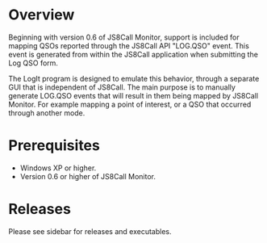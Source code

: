 # Overview
Beginning with version 0.6 of JS8Call Monitor, support is included for mapping QSOs reported through the JS8Call API "LOG.QSO" event. This event is generated from within the JS8Call application when submitting the Log QSO form.

The LogIt program is designed to emulate this behavior, through a separate GUI that is independent of JS8Call. The main purpose is to manually generate LOG.QSO events that will result in them being mapped by JS8Call Monitor. For example mapping a point of interest, or a QSO that occurred through another mode.
# Prerequisites
- Windows XP or higher.
- Version 0.6 or higher of JS8Call Monitor.
# Releases
Please see sidebar for releases and executables.
